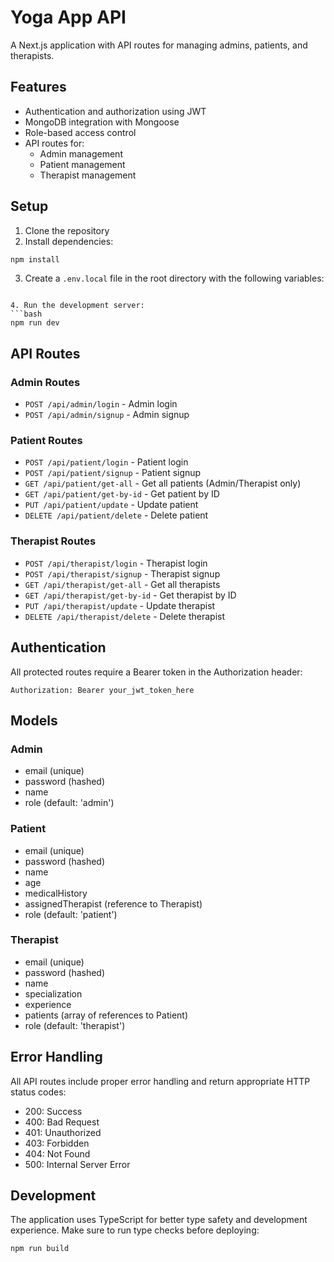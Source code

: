 # Yoga App API

A Next.js application with API routes for managing admins, patients, and therapists.

## Features

- Authentication and authorization using JWT
- MongoDB integration with Mongoose
- Role-based access control
- API routes for:
  - Admin management
  - Patient management
  - Therapist management

## Setup

1. Clone the repository
2. Install dependencies:
```bash
npm install
```

3. Create a `.env.local` file in the root directory with the following variables:

```

4. Run the development server:
```bash
npm run dev
```

## API Routes

### Admin Routes

- `POST /api/admin/login` - Admin login
- `POST /api/admin/signup` - Admin signup

### Patient Routes

- `POST /api/patient/login` - Patient login
- `POST /api/patient/signup` - Patient signup
- `GET /api/patient/get-all` - Get all patients (Admin/Therapist only)
- `GET /api/patient/get-by-id` - Get patient by ID
- `PUT /api/patient/update` - Update patient
- `DELETE /api/patient/delete` - Delete patient

### Therapist Routes

- `POST /api/therapist/login` - Therapist login
- `POST /api/therapist/signup` - Therapist signup
- `GET /api/therapist/get-all` - Get all therapists
- `GET /api/therapist/get-by-id` - Get therapist by ID
- `PUT /api/therapist/update` - Update therapist
- `DELETE /api/therapist/delete` - Delete therapist

## Authentication

All protected routes require a Bearer token in the Authorization header:

```
Authorization: Bearer your_jwt_token_here
```

## Models

### Admin
- email (unique)
- password (hashed)
- name
- role (default: 'admin')

### Patient
- email (unique)
- password (hashed)
- name
- age
- medicalHistory
- assignedTherapist (reference to Therapist)
- role (default: 'patient')

### Therapist
- email (unique)
- password (hashed)
- name
- specialization
- experience
- patients (array of references to Patient)
- role (default: 'therapist')

## Error Handling

All API routes include proper error handling and return appropriate HTTP status codes:

- 200: Success
- 400: Bad Request
- 401: Unauthorized
- 403: Forbidden
- 404: Not Found
- 500: Internal Server Error

## Development

The application uses TypeScript for better type safety and development experience. Make sure to run type checks before deploying:

```bash
npm run build
``` 